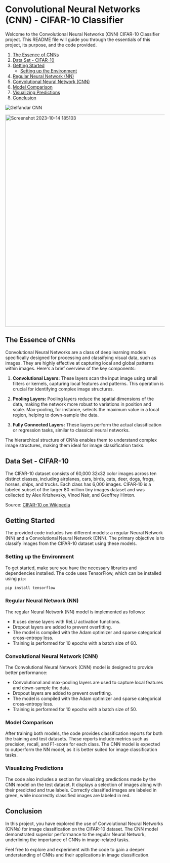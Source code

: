 # Convolutional Neural Networks (CNN) - CIFAR-10 Classifier

Welcome to the Convolutional Neural Networks (CNN) CIFAR-10 Classifier project. This README file will guide you through the essentials of this project, its purpose, and the code provided.
1. [The Essence of CNNs](#the-essence-of-cnns)
2. [Data Set - CIFAR-10](#data-set---cifar-10)
3. [Getting Started](#getting-started)
   - [Setting up the Environment](#setting-up-the-environment)
4. [Regular Neural Network (NN)](#regular-neural-network-nn)
5. [Convolutional Neural Network (CNN)](#convolutional-neural-network-cnn)
6. [Model Comparison](#model-comparison)
7. [Visualizing Predictions](#visualizing-predictions)
8. [Conclusion](#conclusion)

![Gelfandar CNN](https://github.com/AvivGelfand/Image-Processing/assets/63909805/c1313b51-07c1-4659-887d-6ffbb345fb7b)

<img width="670" alt="Screenshot 2023-10-14 185103" src="https://github.com/AvivGelfand/Image-Processing/assets/63909805/69696ed4-a7e1-4d76-8049-1ec2a5d19435">

## The Essence of CNNs

Convolutional Neural Networks are a class of deep learning models specifically designed for processing and classifying visual data, such as images. They are highly effective at capturing local and global patterns within images. Here's a brief overview of the key components:

1. **Convolutional Layers:** These layers scan the input image using small filters or kernels, capturing local features and patterns. This operation is crucial for identifying complex image structures.

2. **Pooling Layers:** Pooling layers reduce the spatial dimensions of the data, making the network more robust to variations in position and scale. Max-pooling, for instance, selects the maximum value in a local region, helping to down-sample the data.

3. **Fully Connected Layers:** These layers perform the actual classification or regression tasks, similar to classical neural networks.

The hierarchical structure of CNNs enables them to understand complex image structures, making them ideal for image classification tasks.

## Data Set - CIFAR-10

The CIFAR-10 dataset consists of 60,000 32x32 color images across ten distinct classes, including airplanes, cars, birds, cats, deer, dogs, frogs, horses, ships, and trucks. Each class has 6,000 images. CIFAR-10 is a labeled subset of the larger 80 million tiny images dataset and was collected by Alex Krizhevsky, Vinod Nair, and Geoffrey Hinton.

Source: [CIFAR-10 on Wikipedia](https://en.wikipedia.org/wiki/CIFAR-10)

## Getting Started

The provided code includes two different models: a regular Neural Network (NN) and a Convolutional Neural Network (CNN). The primary objective is to classify images from the CIFAR-10 dataset using these models.

### Setting up the Environment

To get started, make sure you have the necessary libraries and dependencies installed. The code uses TensorFlow, which can be installed using `pip`:

```bash
pip install tensorflow
```

### Regular Neural Network (NN)

The regular Neural Network (NN) model is implemented as follows:

- It uses dense layers with ReLU activation functions.
- Dropout layers are added to prevent overfitting.
- The model is compiled with the Adam optimizer and sparse categorical cross-entropy loss.
- Training is performed for 10 epochs with a batch size of 60.

### Convolutional Neural Network (CNN)

The Convolutional Neural Network (CNN) model is designed to provide better performance:

- Convolutional and max-pooling layers are used to capture local features and down-sample the data.
- Dropout layers are added to prevent overfitting.
- The model is compiled with the Adam optimizer and sparse categorical cross-entropy loss.
- Training is performed for 10 epochs with a batch size of 50.

### Model Comparison

After training both models, the code provides classification reports for both the training and test datasets. These reports include metrics such as precision, recall, and F1-score for each class. The CNN model is expected to outperform the NN model, as it is better suited for image classification tasks.

### Visualizing Predictions

The code also includes a section for visualizing predictions made by the CNN model on the test dataset. It displays a selection of images along with their predicted and true labels. Correctly classified images are labeled in green, while incorrectly classified images are labeled in red.

## Conclusion

In this project, you have explored the use of Convolutional Neural Networks (CNNs) for image classification on the CIFAR-10 dataset. The CNN model demonstrated superior performance to the regular Neural Network, underlining the importance of CNNs in image-related tasks.

Feel free to explore and experiment with the code to gain a deeper understanding of CNNs and their applications in image classification.

